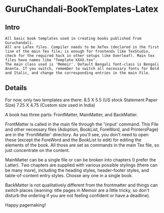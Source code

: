# GuruChandali-BookTemplates-Latex

## Intro
    All basic book templates used in creating books published from Guruchandali.
    All are LaTex files. Compiler needs to be XeTex (declared in the first line of the main Tex file; is enough for frontends like TexStudio, check for the required hack in other setups like Overleaf). Main tex files have names like "Template XXXX.tex".
    The main class used is 'Memoir'. Default Bengali font-class is Bengali Ananta. If you switch, remember to switch all necessary fonts for Bold and Italic, and change the corresponding entries in the main File.

## Details
For now, only two templates are there: 
 8.5 X 5.5 (US stock Statement Paper Size)
 7.25 X 4.75 (Custom size used in India)
 
 A book has three parts: FrontMatter, MainMatter, and BackMatter.

 FrontMatter is called in the main file through the '\input' command. This File and other necessary files (Adoption, BookList, ForeWord, and PrintersPage) are in the 'FrontMatter' directory. As you'll see, you don't need to open these (except the ForeWord and the BookList to edit) for editing the elements of the book. All those are set as commands in the main Tex file, so just concentrate on the content. 

 MainMatter can be a single file or can be broken into chapters (I prefer the Latter). Two chapters are supplied with various possible stylings (there can be many more), including the heading styles, header-footer styles, and table-of-content entry styles. Chosse any one in a single book.

 BackMatter is not qualitatively different from the frontmatter and things can switch places (warning: title pages in Memoir are a little tricky, so don't disturb the ordering if you are not feeling confident or have a deadline).  

 Happy pagemaking! 
